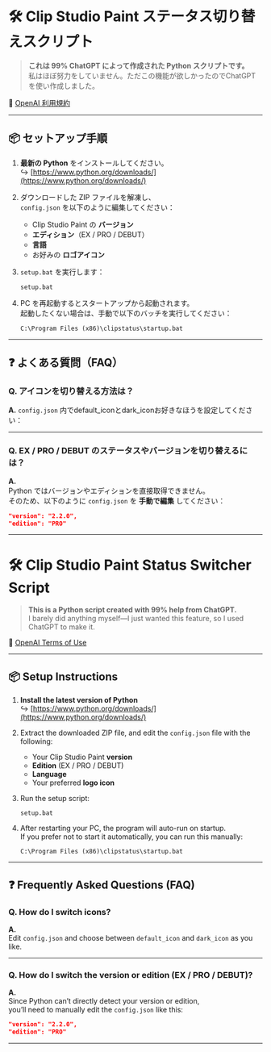 # 🛠️ Clip Studio Paint ステータス切り替えスクリプト

> **これは 99% ChatGPT によって作成された Python スクリプトです。**  
> 私はほぼ努力をしていません。ただこの機能が欲しかったのでChatGPTを使い作成しました。

🔗 [OpenAI 利用規約](https://openai.com/policies/terms-of-use)

---

## 📦 セットアップ手順

1. **最新の Python** をインストールしてください。  
   ↪ [https://www.python.org/downloads/](https://www.python.org/downloads/)

2. ダウンロードした ZIP ファイルを解凍し、  
   `config.json` を以下のように編集してください：

   - Clip Studio Paint の **バージョン**
   - **エディション**（EX / PRO / DEBUT）
   - **言語**
   - お好みの **ロゴアイコン**



3. `setup.bat` を実行します：
   ```
   setup.bat
   ```

4. PC を再起動するとスタートアップから起動されます。  
   起動したくない場合は、手動で以下のバッチを実行してください：
   ```
   C:\Program Files (x86)\clipstatus\startup.bat
   ```

---

## ❓ よくある質問（FAQ）

### Q. アイコンを切り替える方法は？

**A.** `config.json` 内でdefault_iconとdark_iconお好きなほうを設定してください：


---

### Q. EX / PRO / DEBUT のステータスやバージョンを切り替えるには？

**A.**  
Python ではバージョンやエディションを直接取得できません。  
そのため、以下のように `config.json` を **手動で編集** してください：

```json
"version": "2.2.0",
"edition": "PRO"
```

---




# 🛠️ Clip Studio Paint Status Switcher Script

> **This is a Python script created with 99% help from ChatGPT.**  
> I barely did anything myself—I just wanted this feature, so I used ChatGPT to make it.

🔗 [OpenAI Terms of Use](https://openai.com/policies/terms-of-use)

---

## 📦 Setup Instructions

1. **Install the latest version of Python**  
   ↪ [https://www.python.org/downloads/](https://www.python.org/downloads/)

2. Extract the downloaded ZIP file, and edit the `config.json` file with the following:

   - Your Clip Studio Paint **version**
   - **Edition** (EX / PRO / DEBUT)
   - **Language**
   - Your preferred **logo icon**

3. Run the setup script:
   ```
   setup.bat
   ```

4. After restarting your PC, the program will auto-run on startup.  
   If you prefer not to start it automatically, you can run this manually:
   ```
   C:\Program Files (x86)\clipstatus\startup.bat
   ```

---

## ❓ Frequently Asked Questions (FAQ)

### Q. How do I switch icons?

**A.**  
Edit `config.json` and choose between `default_icon` and `dark_icon` as you like.

---

### Q. How do I switch the version or edition (EX / PRO / DEBUT)?

**A.**  
Since Python can’t directly detect your version or edition,  
you’ll need to manually edit the `config.json` like this:

```json
"version": "2.2.0",
"edition": "PRO"
```

---






